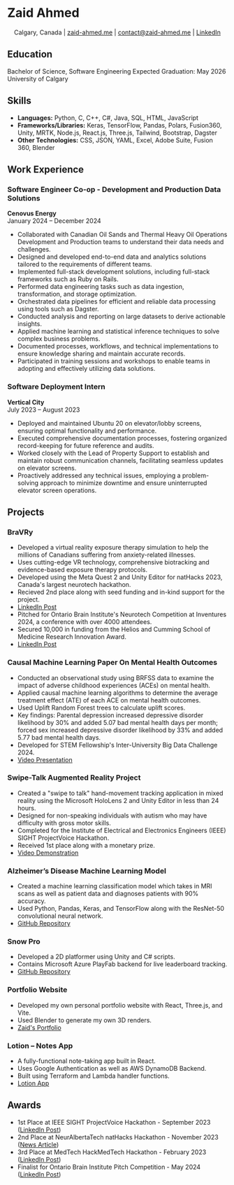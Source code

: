 # Zaid Ahmed

<div align="center">

Calgary, Canada | <a href="https://zaid-ahmed.me">zaid-ahmed.me</a> | <a href="mailto:contact@zaid-ahmed.me">contact@zaid-ahmed.me</a> | <a href="https://www.linkedin.com/in/zaid-ahmed88/">LinkedIn</a>

</div>

## Education

Bachelor of Science, Software Engineering
Expected Graduation: May 2026  
University of Calgary

## Skills

- **Languages:** Python, C, C++, C#, Java, SQL, HTML, JavaScript
- **Frameworks/Libraries:** Keras, TensorFlow, Pandas, Polars, Fusion360, Unity, MRTK, Node.js, React.js, Three.js, Tailwind, Bootstrap, Dagster
- **Other Technologies:** CSS, JSON, YAML, Excel, Adobe Suite, Fusion 360, Blender

## Work Experience

### Software Engineer Co-op - Development and Production Data Solutions
**Cenovus Energy**  
January 2024 – December 2024  

- Collaborated with Canadian Oil Sands and Thermal Heavy Oil Operations Development and Production teams to understand their data needs and challenges.
- Designed and developed end-to-end data and analytics solutions tailored to the requirements of different teams.
- Implemented full-stack development solutions, including full-stack frameworks such as Ruby on Rails.
- Performed data engineering tasks such as data ingestion, transformation, and storage optimization.
- Orchestrated data pipelines for efficient and reliable data processing using tools such as Dagster.
- Conducted analysis and reporting on large datasets to derive actionable insights.
- Applied machine learning and statistical inference techniques to solve complex business problems.
- Documented processes, workflows, and technical implementations to ensure knowledge sharing and maintain accurate records.
- Participated in training sessions and workshops to enable teams in adopting and effectively utilizing data solutions.  

### Software Deployment Intern
**Vertical City**  
July 2023 – August 2023  

- Deployed and maintained Ubuntu 20 on elevator/lobby screens, ensuring optimal functionality and performance.
- Executed comprehensive documentation processes, fostering organized record-keeping for future reference and audits.
- Worked closely with the Lead of Property Support to establish and maintain robust communication channels, facilitating seamless updates on elevator screens.
- Proactively addressed any technical issues, employing a problem-solving approach to minimize downtime and ensure uninterrupted elevator screen operations.

## Projects

### BraVRy

- Developed a virtual reality exposure therapy simulation to help the millions of Canadians suffering from
anxiety-related illnesses.
- Uses cutting-edge VR technology, comprehensive biotracking and evidence-based exposure therapy protocols.
- Developed using the Meta Quest 2 and Unity Editor for natHacks 2023, Canada's largest neurotech hackathon.
- Recieved 2nd place along with seed funding and in-kind support for the project.
- [LinkedIn Post](https://www.linkedin.com/feed/update/urn:li:activity:7132226090411913216/)  
- Pitched for Ontario Brain Institute's Neurotech Competition at Inventures 2024, a conference with over 4000 attendees.
- Secured 10,000 in funding from the Helios and Cumming School of Medicine Research Innovation Award.
- [LinkedIn Post](https://www.linkedin.com/feed/update/urn:li:activity:7203527122890493953/)

### Causal Machine Learning Paper On Mental Health Outcomes

- Conducted an observational study using BRFSS data to examine the impact of adverse childhood experiences (ACEs) on mental health.
- Applied causal machine learning algorithms to determine the average treatment effect (ATE) of each ACE on mental health outcomes.
- Used Uplift Random Forest trees to calculate uplift scores.
- Key findings: Parental depression increased depressive disorder likelihood by 30% and added 5.07 bad mental health days per month; forced sex increased depressive disorder likelihood by 33% and added 5.77 bad mental health days.
- Developed for STEM Fellowship's Inter-University Big Data Challenge 2024.
- [Video Presentation](https://www.youtube.com/watch?v=v02aLw8aeRQ)

### Swipe-Talk Augmented Reality Project

- Created a "swipe to talk" hand-movement tracking application in mixed reality using the Microsoft HoloLens 2 and Unity Editor in less than 24 hours.
- Designed for non-speaking individuals with autism who may have difficulty with gross motor skills.
- Completed for the Institute of Electrical and Electronics Engineers (IEEE) SIGHT ProjectVoice Hackathon.
- Received 1st place along with a monetary prize.
- [Video Demonstration](https://www.youtube.com/watch?v=3G_DJazPcFc)  

### Alzheimer’s Disease Machine Learning Model

- Created a machine learning classification model which takes in MRI scans as well as patient data and diagnoses patients with 90% accuracy.
- Used Python, Pandas, Keras, and TensorFlow along with the ResNet-50 convolutional neural network.
- [GitHub Repository](https://github.com/zaid-ahmed1/ResNet50-for-Alzheimers-Diagnosis)  

### Snow Pro  

- Developed a 2D platformer using Unity and C# scripts.
- Contains Microsoft Azure PlayFab backend for live leaderboard tracking.
- [GitHub Repository](https://github.com/zaid-ahmed1/Snow-Pro)  


### Portfolio Website  

- Developed my own personal portfolio website with React, Three.js, and Vite.
- Used Blender to generate my own 3D renders.
- [Zaid's Portfolio](https://zaid-ahmed.me)

### Lotion – Notes App  

- A fully-functional note-taking app built in React.
- Uses Google Authentication as well as AWS DynamoDB Backend.
- Built using Terraform and Lambda handler functions.
- [Lotion App](https://dancing-mousse-b4cb28.netlify.app/)

## Awards

- 1st Place at IEEE SIGHT ProjectVoice Hackathon - September 2023 ([LinkedIn Post](https://www.linkedin.com/feed/update/urn:li:activity:7114748287076769792/)) 
- 2nd Place at NeurAlbertaTech natHacks Hackathon - November 2023 ([News Article](https://www.ucalgary.ca/news/ucalgary-students-create-vr-mental-health-platform-enhance-accessibility-treatment))
- 3rd Place at MedTech HackMedTech Hackathon - February 2023 ([LinkedIn Post](https://www.linkedin.com/feed/update/urn:li:activity:7034317764576088064))
- Finalist for Ontario Brain Institute Pitch Competition - May 2024 ([LinkedIn Post](https://www.linkedin.com/feed/update/urn:li:activity:7203527122890493953/))

<!-- ## Volunteer Experiences

### Mentor  
January 2022 – January 2023  
Schulich Ignite

- Taught students how to program in Python using the processing library.
- Debugged code and provided individualized project advice.
- Marked code submissions, providing feedback and advice.

### VP Operations and Finance  
May 2023 – Present  
Robogals UCalgary

- Helping the advancement of representation in the STEM fields through volunteering for and operating the club.
- Handling large-scale financial transactions and sponsor agreements.
- Developing budget guidelines and forecasting the fiscal year.



### High School Math and Science Tutor  
May 2022 – May 2023  
YMCA Calgary

- Helped students find their academic potential as a tutor.
- Provided one-on-one tutoring as well as group lessons.
- Helped students with diploma prep crash course. -->
